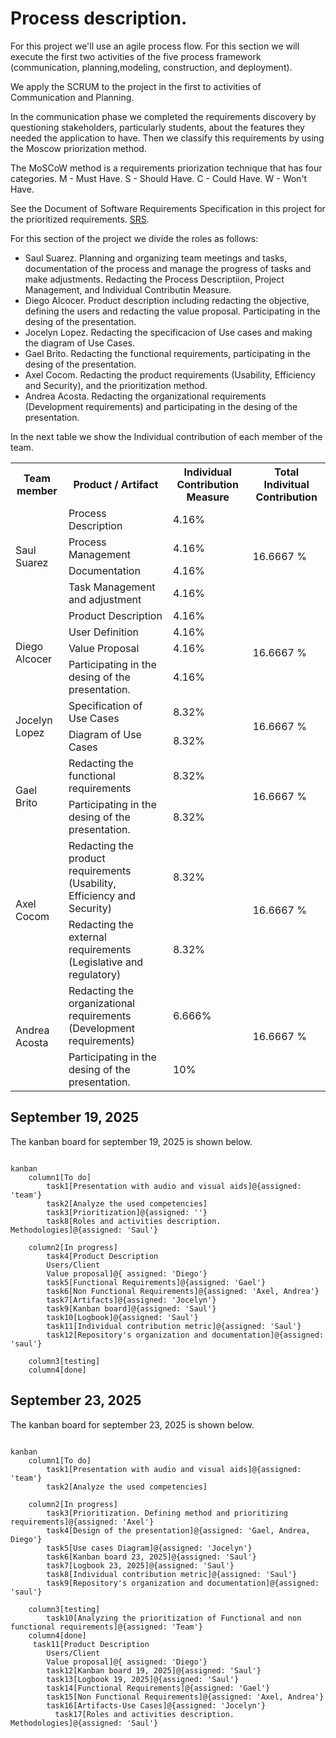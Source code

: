 # Process description.

For this project we'll use an agile process flow. For this section we will execute the first two activities of the five process framework (communication, planning,modeling, construction, and deployment).

We apply the SCRUM to the project in the first to activities of Communication and Planning.

In the communication phase we completed the requirements discovery by questioning stakeholders, particularly students, about the features they needed the application to have.
Then we classify this requirements by using the Moscow priorization method.

The MoSCoW method is a requirements priorization technique that has four categories.
M - Must Have.
S - Should Have.
C - Could Have.
W - Won't Have.

See the Document of Software Requirements Specification in this project for the prioritized requirements. [SRS](./Producto.docx).

For this section of the project we divide the roles as follows:

- Saul Suarez. Planning and organizing team meetings and tasks, documentation of the process and manage the progress of tasks and make adjustments. Redacting the Process Descriptiion, Project Management, and Individual Contributin Measure.
- Diego Alcocer. Product description including redacting the objective, defining the users and redacting the value proposal. Participating in the desing of the presentation.
- Jocelyn Lopez. Redacting the specificacion of Use cases and making the diagram of Use Cases.
- Gael Brito. Redacting the functional requirements, participating in the desing of the presentation.
- Axel Cocom. Redacting the product requirements (Usability, Efficiency and Security), and the prioritization method.
- Andrea Acosta. Redacting the organizational requirements (Development requirements) and participating in the desing of the presentation.

In the next table we show the Individual contribution of each member of the team.

<table>
<tr>
<th>Team member</th>
<th>Product / Artifact</th>
<th>Individual Contribution Measure</th>
<th> Total Indivitual Contribution </th>
</tr>
<tr>
<td rowspan="4">Saul Suarez</td>
<td>Process Description</td>
<td>4.16%</td>
<td rowspan="4">16.6667 %</td>
</tr>
<tr>
<td>Process Management</td>
<td>4.16%</td>
</tr>
<tr>
<td>Documentation</td>
<td>4.16%</td>
</tr>
<tr>
<td>Task Management and adjustment</td>
<td>4.16%</td>
</tr>
<td rowspan="4">Diego Alcocer</td>
<td>Product Description</td>
<td>4.16%</td>
<td rowspan="4">16.6667 %</td>
</tr>
<tr>
<td>User Definition</td>
<td>4.16%</td>
</tr>
<tr>
<td>Value Proposal</td>
<td>4.16%</td>
</tr>
<tr>
<td>Participating in the desing of the presentation.</td>
<td>4.16%</td>
</tr>
<td rowspan="2">Jocelyn Lopez</td>
<td>Specification of Use Cases</td>
<td>8.32%</td>
<td rowspan="2">16.6667 %</td>
</tr>
<tr>
<td>Diagram of Use Cases</td>
<td>8.32%</td>
</tr>
<td rowspan="2">Gael Brito</td>
<td>Redacting the functional requirements</td>
<td>8.32%</td>
<td rowspan="2">16.6667 %</td>
</tr>
<tr>
<td>Participating in the desing of the presentation.</td>
<td>8.32%</td>
</tr>
<td rowspan="2">Axel Cocom</td>
<td>Redacting the product requirements (Usability, Efficiency and Security)</td>
<td>8.32%</td>
<td rowspan="2">16.6667 %</td>
</tr>
<tr>
<td>Redacting the external requirements (Legislative and regulatory)</td>
<td>8.32%</td>
</tr>
<td rowspan="2">Andrea Acosta</td>
<td>Redacting the organizational requirements (Development requirements)</td>
<td>6.666%</td>
<td rowspan="2">16.6667 %</td>
</tr>
<tr>
<td>Participating in the desing of the presentation.</td>
<td>10%</td>
</tr>

</table>

## September 19, 2025

The kanban board for september 19, 2025 is shown below.

```mermaid

kanban
    column1[To do]
        task1[Presentation with audio and visual aids]@{assigned: 'team'}
        task2[Analyze the used competencies]
        task3[Prioritization]@{assigned: ''}
        task8[Roles and activities description. Methodologies]@{assigned: 'Saul'}

    column2[In progress]
        task4[Product Description
        Users/Client
        Value proposal]@{ assigned: 'Diego'}
        task5[Functional Requirements]@{assigned: 'Gael'}
        task6[Non Functional Requirements]@{assigned: 'Axel, Andrea'}
        task7[Artifacts]@{assigned: 'Jocelyn'}
        task9[Kanban board]@{assigned: 'Saul'}
        task10[Logbook]@{assigned: 'Saul'}
        task11[Individual contribution metric]@{assigned: 'Saul'}
        task12[Repository's organization and documentation]@{assigned: 'saul'}

    column3[testing]
    column4[done]

```

## September 23, 2025

The kanban board for september 23, 2025 is shown below.

```mermaid

kanban
    column1[To do]
        task1[Presentation with audio and visual aids]@{assigned: 'team'}
        task2[Analyze the used competencies]

    column2[In progress]
        task3[Prioritization. Defining method and prioritizing requirements]@{assigned: 'Axel'}
        task4[Design of the presentation]@{assigned: 'Gael, Andrea, Diego'}
        task5[Use cases Diagram]@{assigned: 'Jocelyn'}
        task6[Kanban board 23, 2025]@{assigned: 'Saul'}
        task7[Logbook 23, 2025]@{assigned: 'Saul'}
        task8[Individual contribution metric]@{assigned: 'Saul'}
        task9[Repository's organization and documentation]@{assigned: 'saul'}

    column3[testing]
        task10[Analyzing the prioritization of Functional and non functional requirements]@{assigned: 'Team'}
    column4[done]
     task11[Product Description
        Users/Client
        Value proposal]@{ assigned: 'Diego'}
        task12[Kanban board 19, 2025]@{assigned: 'Saul'}
        task13[Logbook 19, 2025]@{assigned: 'Saul'}
        task14[Functional Requirements]@{assigned: 'Gael'}
        task15[Non Functional Requirements]@{assigned: 'Axel, Andrea'}
        task16[Artifacts-Use Cases]@{assigned: 'Jocelyn'}
          task17[Roles and activities description. Methodologies]@{assigned: 'Saul'}
```

